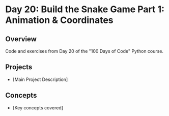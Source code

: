 # Day 20: Build the Snake Game Part 1: Animation & Coordinates

## Overview
Code and exercises from Day 20 of the "100 Days of Code" Python course.

## Projects
- [Main Project Description]

## Concepts
- [Key concepts covered]
